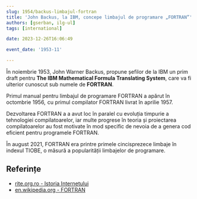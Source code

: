```yaml
---
slug: 1954/backus-limbajul-fortran
title: 'John Backus, la IBM, concepe limbajul de programare „FORTRAN”'
authors: [gserban, ilg-ul]
tags: [international]

date: 2023-12-26T16:06:49

event_date: '1953-11'

---
```


În noiembrie 1953, John Warner Backus, propune șefilor de la IBM un prim draft
pentru **The IBM Mathematical Formula Translating System**, care va fi
ulterior cunoscut sub numele de **FORTRAN**.

<!-- truncate -->

Primul manual pentru limbajul de programare FORTRAN a apărut în octombrie 1956, 
cu primul compilator FORTRAN livrat în aprilie 1957.

Dezvoltarea FORTRAN a a avut loc în paralel cu evoluția timpurie a
tehnologiei compilatoarelor, iar multe progrese în teoria și proiectarea
compilatoarelor au fost motivate în mod specific de nevoia de a genera
cod eficient pentru programele FORTRAN.

În august 2021, FORTRAN era printre primele cincisprezece limbaje
în indexul TIOBE, o măsură a popularității limbajelor de programare.

## Referințe

- [rite.org.ro - Istoria Internetului](https://rite.org.ro/istoria-internetului/)
- [en.wikipedia.org - FORTRAN](https://en.wikipedia.org/wiki/Fortran)
